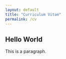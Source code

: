 ```yaml
---
layout: default
title: "Curriculum Vitae"
permalink: /cv
---
```



<h2>Hello World</h2>
<p>This is a paragraph.</p>